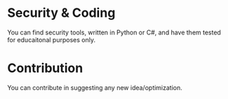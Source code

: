 # Security & Coding

You can find security tools, written in Python or C#, and have them tested for educaitonal purposes only.

# Contribution 

You can contribute in suggesting any new idea/optimization.
